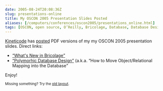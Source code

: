 ```yaml
--- 
date: 2005-08-24T20:08:36Z
slug: presentations-online
title: My OSCON 2005 Presentation Slides Posted
aliases: [/computers/conferences/oscon2005/presentations_online.html]
tags: [OSCON, open source, O’Reilly, Bricolage, Database, Database Design, What’s New In Bricolage]
---
```


<p><a href="http://www.kineticode.com/" title="Kineticode">Kineticode</a> has <a href="http://www.kineticode.com/news/announcements/" title="Kineticode Announcements">posted</a> PDF versions of my my OSCON 2005 presentation slides. Direct links:</p>

<ul>
  <li><a href="http://www.kineticode.com/docs/whats_new_in_bricolage.pdf"><q>What's New in Bricolage</q></a></li>
  <li><a href="http://www.kineticode.com/docs/polymorphic_database_design.pdf"><q>Polymorhic Database Design</q></a> (a.k.a. <q>How to Move Object/Relational Mapping into the Database</q></li>
</ul>

<p>Enjoy!</p>

<p class="past"><small>Missing something? Try the <a rel="nofollow" href="http://past.justatheory.com/computers/conferences/oscon2005/presentations_online.html">old layout</a>.</small></p>


